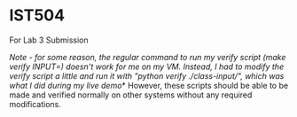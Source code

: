 # IST504
For Lab 3 Submission

***Note - for some reason, the regular command to run my verify script (make verify INPUT=*) doesn't work for me on my VM. Instead, I had to modify the verify script a little and run it with "python verify ./class-input/*", which was what I did during my live demo**
However, these scripts should be able to be made and verified normally on other systems without any required modifications.
